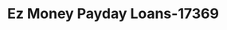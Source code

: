 ---
f_zip-code: 83843
f_state-code: ID
title: Ez Money Payday Loans-17369
f_phone: 208-882-2471
f_city-only: Moscow
f_address: 520 W 3rd Street Moscow
f_location-unique-id: '17369'
slug: ez-money-payday-loans-17369
updated-on: '2024-05-30T13:46:58.046Z'
created-on: '2024-05-30T13:36:59.803Z'
published-on: '2024-05-30T13:54:32.469Z'
f_city-state: cms/city/moscow-id.md
f_company: cms/company/ez-money-payday-loans.md
f_state: cms/state/idaho.md
layout: '[payday-loan].html'
tags: payday-loan
---